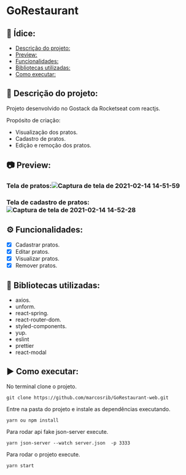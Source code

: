 # GoRestaurant

## :page_with_curl: Ídice:
  - [Descrição do projeto:](#memo-descrição-do-projeto)
  - [Preview:](#camera-preview)
  - [Funcionalidades:](#gear-funcionalidades)
  - [Bibliotecas utilizadas:](#file_folder-bibliotecas-utilizadas)
  - [Como executar:](#arrow_forward-como-executar)

## :memo: Descrição do projeto:

Projeto desenvolvido no Gostack da Rocketseat com reactjs.

 Propósito de criação:

- Visualização dos pratos.
- Cadastro de pratos.
- Edição e remoção dos pratos.

## :camera: Preview:

### Tela de pratos:![Captura de tela de 2021-02-14 14-51-59](https://user-images.githubusercontent.com/43934564/107884803-a5949680-6ed5-11eb-965e-483323176b38.png)
### Tela de cadastro de pratos:![Captura de tela de 2021-02-14 14-52-28](https://user-images.githubusercontent.com/43934564/107884829-cd83fa00-6ed5-11eb-9374-365d9143ed9a.png)



## :gear: Funcionalidades:

- [X] Cadastrar pratos.
- [X] Editar pratos.
- [X] Visualizar pratos.
- [X] Remover pratos.
## :file_folder: Bibliotecas utilizadas:
- axios.
- unform.
- react-spring.
- react-router-dom.
- styled-components.
- yup.
- eslint
- prettier
- react-modal

## :arrow_forward: Como executar:
No terminal clone o projeto.
```
git clone https://github.com/marcosrib/GoRestaurant-web.git
```
Entre na pasta do projeto e instale as dependências executando.
```
yarn ou npm install
```
Para rodar api fake json-server execute.
```
yarn json-server --watch server.json  -p 3333
```
Para rodar o projeto execute.

```
yarn start
```
